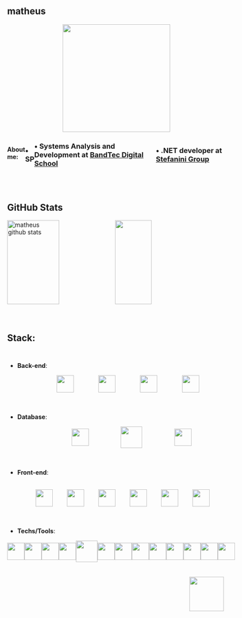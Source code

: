 ## matheus
<div style="display: flex; justify-content: space-evenly;">
        <img align="right" height="250" 
        src="https://thumbs.gfycat.com/ArcticPerkyAxolotl-size_restricted.gif"/> 
</div> 

<div style="display: flex; justify-content: space-evenly; align-items: center;"><br> 
    <b>About me:</b>
       <h3>• SP</h3>
       <h3>• Systems Analysis and Development at <a href="https://www.sptech.school">BandTec Digital School</a></h3>
       <h3>• .NET developer at <a href="https://stefanini.com/pt-br">Stefanini Group</a></h3>
</div><br><br>    
            
## GitHub Stats
<div>  
    <img width="49%" height="195px" src="https://github-readme-stats.vercel.app/api?username=zmtheus&         show_icons=true&count_private=true&hide_border=true&title_color=00bfbf&icon_color=00bfbf&text_color=c9d1d9&bg_color=0d1117" alt="matheus github stats"/> 
    <img width="41%" height="195px" src="https://github-readme-stats.vercel.app/api/top-langs/?username=zmtheus&layout=compact&hide_border=true&title_color=00bfbf&text_color=00bfbf&bg_color=0d1117"/>
</div><br><br>

## Stack:<br><br>
-   <b>Back-end</b>:<br>
<div style="display: flex; justify-content: space-evenly; align-items: center;"><br> 
    <img height="40" 
        src="https://cdn.jsdelivr.net/gh/devicons/devicon/icons/csharp/csharp-original.svg"/> 
    <img height="40"
        src="https://cdn.jsdelivr.net/gh/devicons/devicon/icons/dotnetcore/dotnetcore-original.svg"/> 
    <img height="40" 
        src="https://cdn.jsdelivr.net/gh/devicons/devicon/icons/java/java-original.svg"/>
    <img height="40" 
        src="https://cdn.jsdelivr.net/gh/devicons/devicon/icons/spring/spring-original.svg"/>  
</div><br><br>

-   <b>Database</b>:<br>
<div style="display: flex; justify-content: space-evenly; align-items: center;"><br> 
    <img height="40" 
        src="https://cdn.jsdelivr.net/gh/devicons/devicon/icons/mysql/mysql-original.svg"/> 
    <img height="50"
        src="https://www.pngrepo.com/png/303229/180/microsoft-sql-server-logo.png"/>  
    <img align height="40"
        src="https://cdn.jsdelivr.net/gh/devicons/devicon/icons/mongodb/mongodb-original.svg"/> 
</div><br><br>   

-   <b>Front-end</b>:<br><br>
<div style="display: flex; justify-content: space-evenly; align-items: center;"><br>
    <img height="40" 
        src="https://cdn.jsdelivr.net/gh/devicons/devicon/icons/html5/html5-original.svg"/> 
    <img height="40" 
        src="https://cdn.jsdelivr.net/gh/devicons/devicon/icons/css3/css3-original.svg"/> 
    <img align height="40" 
        src="https://cdn.jsdelivr.net/gh/devicons/devicon/icons/javascript/javascript-original.svg"/> 
    <img height="40" 
        src="https://cdn.jsdelivr.net/gh/devicons/devicon/icons/sass/sass-original.svg"/>
    <img height="40" 
        src="https://cdn.jsdelivr.net/gh/devicons/devicon/icons/bootstrap/bootstrap-original.svg"/>     
    <img align height="40"
        src="https://cdn.jsdelivr.net/gh/devicons/devicon/icons/vuejs/vuejs-original.svg"/> 
</div><br><br>

-   <b>Techs/Tools</b>:<br>
<div style="display: flex; justify-content: space-evenly; align-items: center;"><br> 
    <img height="40" 
        src="https://cdn.jsdelivr.net/gh/devicons/devicon/icons/azure/azure-original.svg"/> 
    <img align height="40"
        src="https://www.pngrepo.com/png/353443/180/aws.png"/> 
    <img align height="40"
        src="https://cdn.jsdelivr.net/gh/devicons/devicon/icons/ubuntu/ubuntu-plain.svg"/> 
    <img align height="40"
        src="https://www.pngrepo.com/png/353582/180/codepen-icon.png"/> 
    <img height="50" width="50" 
        src="https://www.pngrepo.com/png/373553/180/docker.png"/> 
    <img align height="40"
        src="https://www.pngrepo.com/png/354202/180/postman-icon.png"/> 
    <img align height="40"
        src="https://www.pngrepo.com/png/353904/180/insomnia.png"/>  
    <img align height="40"
        src="https://www.svgrepo.com/show/354420/swagger.svg"/> 
    <img align height="40"
        src="https://cdn.jsdelivr.net/gh/devicons/devicon/icons/intellij/intellij-original.svg"/>  
    <img align height="40"
        src="https://cdn.jsdelivr.net/gh/devicons/devicon/icons/vscode/vscode-original.svg"/> 
    <img align height="40"
        src="https://cdn.jsdelivr.net/gh/devicons/devicon/icons/visualstudio/visualstudio-plain.svg"/> 
    <img align height="40"
        src="https://www.pngrepo.com/png/373712/180/json.png"/> 
    <img align height="40"
        src="https://cdn.jsdelivr.net/gh/devicons/devicon/icons/yarn/yarn-original.svg"/> 
</div><br><br>  


<div align="right">
    <a href="https://www.linkedin.com/in/matheus-n-650764183" target="_blank"><img
            src="https://www.pngrepo.com/png/299433/180/linkedin.png"
            target="_blank" height="80"></img></a>
</div>
